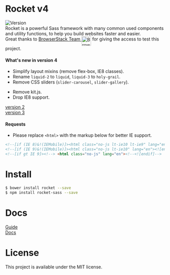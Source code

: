# Rocket v4

![Version](https://img.shields.io/badge/Version-4.0.0-blue.svg)   
Rocket is a powerful Sass framework with many common used components and utility functions, to help you build websites faster and easier.    
Great thanks to [BrowserStack Team <img src="https://avatars0.githubusercontent.com/u/1119453?v=3&s=200" alt="BrowserStack" width=30 align=top>](http://www.browserstack.com/) for giving the access to test this project.  

#### What's new in version 4
- Simplify layout mixins (remove flex-box, IE8 classes).  
- Rename `liquid-2` to `liquid`, `liquid-3` to `holy-grail`.
- Remove CSS sliders (`slider-carousel`, `slider-gallery`).
<!-- - Add acceessibility support. -->
- Remove kit.js.
- Drop IE8 support.

[version 2](https://github.com/ganlanyuan/rocket/tree/v2)   
[version 3](https://github.com/ganlanyuan/rocket/tree/v3)   

#### Requests
+ Please replace `<html>` with the markup below for better IE support.
``` html
<!--[if (IE 8)&!(IEMobile)]><html class="no-js lt-ie10 lt-ie9" lang="en"><![endif]-->
<!--[if (IE 9)&!(IEMobile)]><html class="no-js lt-ie10" lang="en"><![endif]-->
<!--[if gt IE 9]><!--> <html class="no-js" lang="en"><!--<![endif]-->
```

# Install

```` bash
$ bower install rocket --save
$ npm install rocket-sass --save
````

# Docs
[Guide](https://ganlanyuan.github.io/rocket.site/guide.html)  
[Docs](https://ganlanyuan.github.io/rocket.site/docs.html)  

# License
This project is available under the MIT license.